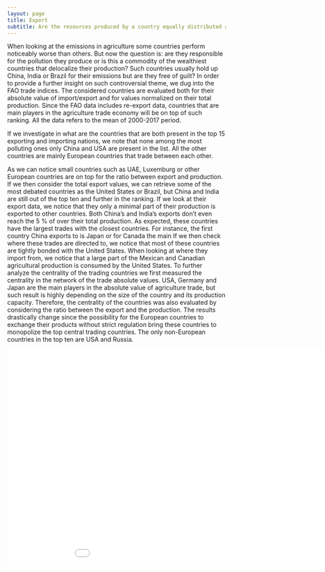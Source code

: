 ```yaml
---
layout: page
title: Export
subtitle: Are the resources produced by a country equally distributed among the citizens?
---
```





When looking at the emissions in agriculture some countries perform noticeably worse than others. But now the question is: are they responsible for the pollution they produce or is this a commodity of the wealthiest countries that delocalize their production? Such countries usually hold up China, India or Brazil for their emissions but are they free of guilt?
In order to provide a further insight on such controversial theme, we dug into the FAO trade indices. The considered countries are evaluated both for their absolute value of import/export and for values normalized on their total production. Since the FAO data includes re-export data, countries that are main players in the agriculture trade economy will be on top of such ranking. All the data refers to the mean of 2000-2017 period.


If we investigate in what are the countries that are both present in the top 15 exporting and importing nations, we note that none among the most polluting ones only China and USA are present in the list.
All the other countries are mainly European countries that trade between each other.


As we can notice small countries such as UAE, Luxemburg or other European countries are on top for the ratio between export and production. 
If we then consider the total export values, we can retrieve some of the most debated countries as the United States or Brazil, but China and India are still out of the top ten and further in the ranking.
If we look at their export data, we notice that they only a minimal part of their production is exported to other countries. Both China’s and India’s exports don’t even reach the 5 % of over their total production.
As expected, these countries have the largest trades with the closest countries. For instance, the first country China exports to is Japan or for Canada the main
If we then check where these trades are directed to, we notice that most of these countries are tightly bonded with the United States. When looking at where they import from, we notice that a large part of the Mexican and Canadian agricultural production is consumed by the United States.
To further analyze the centrality of the trading countries we first measured the centrality in the network of the trade absolute values. USA, Germany and Japan are the main players in the absolute value of agriculture trade, but such result is highly depending on the size of the country and its production capacity.
Therefore, the centrality of the countries was also evaluated by considering the ratio between the export and the production. The results drastically change since the possibility for the European countries to exchange their products without strict regulation bring these countries to monopolize the top central trading countries. The only non-European countries in the top ten are USA and Russia.


<div class="iframe-container">
    <iframe id="graph" src="overall_export.html" width="1000" height="500"  frameborder="0">
</div>


